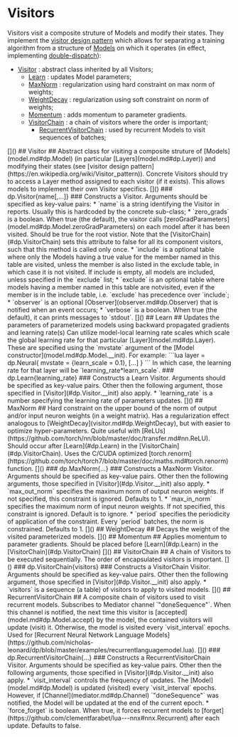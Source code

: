 # Visitors #
Visitors visit a composite struture of Models and modify their states.
They implement the [visitor design pattern](https://en.wikipedia.org/wiki/Visitor_pattern) 
which allows for separating a training algorithm from a structure of [Models](model.md#dp.Models) 
on which it operates (in effect, implementing [double-dispatch](https://en.wikipedia.org/wiki/Double_dispatch)):
 * [Visitor](#dp.Visitor) : abstract class inherited by all Visitors;
   * [Learn](#dp.Learn) : updates Model parameters;
   * [MaxNorm](#dp.MaxNorm) : regularization using hard constraint on max norm of weights;
   * [WeightDecay](#dp.WeightDecay) : regularization using soft constraint on norm of weights;
   * [Momentum](#dp.Momentum) : adds momentum to parameter gradients.
   * [VisitorChain](#dp.VisitorChain) : a chain of visitors where the order is important;
     * [RecurrentVisitorChain](#dp.RecurrentVisitorChain) : used by recurrent Models to visit sequences of batches;

<a name="dp.Visitor"/>
[]()
## Visitor ##
Abstract class for visiting a composite struture of [Models](model.md#dp.Model) 
(in particular [Layers](model.md#dp.Layer)) and modifying their states
(see [visitor design pattern](https://en.wikipedia.org/wiki/Visitor_pattern)).
Concrete Visitors should try to access a Layer method assigned to 
each visitor (if it exists). This allows models to implement their own Visitor specifics.

<a name='dp.Visitor.__init'/>
[]()
### dp.Visitor{name[,...]} ###
Constructs a Visitor. Arguments should be specified as key-value pairs:
 * `name` is a string identifying the Visitor in reports. Usually this is hardcoded by the concrete sub-class;
 * `zero_grads` is a boolean. When true (the default), the visitor calls [zeroGradParameters](model.md#dp.Model.zeroGradParameters) on each model after it has been visited. Should be true for the root vistior. Note that the [VisitorChain](#dp.VisitorChain) sets this attribute to false for all its component visitors, such that this method is called only once.
 * `include` is a optional table where only the Models having a true value for the member named in this table are visited, unless the member is also listed in the exclude table, in which case it is not visited. If include is empty, all models are included, unless specified in the `exclude` list;
 * `exclude` is an optional table where models having a member named in this table are notvisited, even if the member is in the include table, i.e. `exclude` has precedence over `include`;
 * `observer` is an optional [Observer](observer.md#dp.Observer) that is notified when an event occurs;
 * `verbose` is a boolean. When true (the default), it can prints messages to `stdout`.

<a name="dp.Learn"/>
[]()
## Learn ##
Updates the parameters of parameterized models using backward 
propagated gradients and learning rate(s)
Can utilize model-local learning rate scales which scale the 
global learning rate for that particular [Layer](model.md#dp.Layer).
These are specified using the `mvstate` argument of the 
[Model constructor](model.md#dp.Model.__init). For example:
```lua
layer = dp.Neural{
   mvstate = {learn_scale = 0.1},
   [...]
}
```
In which case, the learning rate for that layer will be `learning_rate*learn_scale`.

<a name="dp.Learn.__init"/>
### dp.Learn{learning_rate} ###
Constructs a Learn Visitor. Arguments should be specified as key-value pairs. 
Other then the following argument, those specified in [Visitor](#dp.Visitor.__init) also apply.
 * `learning_rate` is a number specifying the learning rate of parameters updates.

<a name="dp.MaxNorm"/>
[]()
## MaxNorm ##
Hard constraint on the upper bound of the norm of output and/or input neuron weights (in a weight matrix). 
Has a regularization effect analogous to [WeightDecay](visitor.md#dp.WeightDecay), but with easier to optimize 
hyper-parameters. Quite useful with [ReLUs](https://github.com/torch/nn/blob/master/doc/transfer.md#nn.ReLU). 
Should occur after [Learn](#dp.Learn) in the [VisitorChain](#dp.VisitorChain). 
Uses the C/CUDA optimized [torch.renorm](https://github.com/torch/torch7/blob/master/doc/maths.md#torch.renorm) function.

<a name="dp.MaxNorm.__init"/>
[]()
### dp.MaxNorm{...} ###
Constructs a MaxNorm Visitor. Arguments should be specified as key-value pairs. 
Other then the following arguments, those specified in [Visitor](#dp.Visitor.__init) also apply.
 * `max_out_norm` specifies the maximum norm of output neuron weights. If not specified, this constraint is ignored. Defaults to 1.
 * `max_in_norm` specifies the maximum norm of input neuron weights. If not specified, this constraint is ignored. Default is to ignore.
 * `period` specifies the periodicity of application of the constraint. Every `period` batches, the norm is constrained. Defaults to 1.

<a name="dp.WeightDecay"/>
[]()
## WeightDecay ##
Decays the weight of the visited parameterized models.

<a name="dp.Momentum"/>
[]()
## Momentum ##
Applies momentum to parameter gradients. Should be placed before [Learn](#dp.Learn) 
in the [VisitorChain](#dp.VisitorChain)

<a name="dp.VisitorChain"/> 
[]()
## VisitorChain ##
A chain of Visitors to be executed sequentially. 
The order of encapsulated visitors is important.

<a name="dp.VisitorChain.__init"/>
[]()
### dp.VisitorChain{visitors} ###
Constructs a VisitorChain Visitor. Arguments should be specified as key-value pairs. 
Other then the following argument, those specified in [Visitor](#dp.Visitor.__init) also apply.
 * `visitors` is a sequence (a table) of visitors to apply to visited models.

<a name="dp.RecurrentVisitorChain"/>
[]()
## RecurrentVisitorChain ##
A composite chain of visitors used to visit recurrent models. 
Subscribes to Mediator channel `"doneSequence"`. When this channel is notified, 
the next time this visitor is [accepted](model.md#dp.Model.accept) by the model, 
the contained visitors will update (visit) it. 
Otherwise, the model is visited every `visit_interval` epochs.
Used for [Recurrent Neural Network Language Models](https://github.com/nicholas-leonard/dp/blob/master/examples/recurrentlanguagemodel.lua).

<a name="dp.RecurrentVisitorChain.__init"/>
[]()
### dp.RecurrentVisitorChain{...} ###
Constructs a RecurrentVisitorChain Visitor. Arguments should be specified as key-value pairs. 
Other then the following arguments, those specified in [Visitor](#dp.Visitor.__init) also apply.
 * `visit_interval` controls the frequency of updates. The [Model](model.md#dp.Model) is updated (visited) every `visit_interval` epochs. However, if [Channel](mediator.md#dp.Channel) `"doneSequence"` was notified, the Model will be updated at the end of the current epoch.
 * `force_forget` is boolean. When true, it forces recurrent models to [forget](https://github.com/clementfarabet/lua---nnx#nnx.Recurrent) after each update. Defaults to false.

